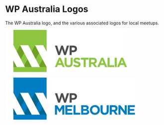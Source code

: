 # WP Australia Logos

The WP Australia logo, and the various associated logos for local meetups.

![WP Australia](wp-australia.svg?raw=true)

![WP Melbourne](wp-melbourne.svg?raw=true)